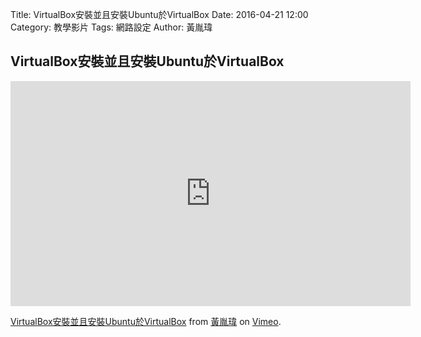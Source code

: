 Title: VirtualBox安裝並且安裝Ubuntu於VirtualBox
Date: 2016-04-21 12:00
Category: 教學影片
Tags: 網路設定
Author: 黃胤瑋


 


 <h2>VirtualBox安裝並且安裝Ubuntu於VirtualBox</h2>
 <iframe src="https://player.vimeo.com/video/214116206" width="640" height="360" frameborder="0" webkitallowfullscreen mozallowfullscreen allowfullscreen></iframe>
<p><a href="https://vimeo.com/214116206">VirtualBox安裝並且安裝Ubuntu於VirtualBox</a> from <a href="https://vimeo.com/user58912621">黃胤瑋</a> on <a href="https://vimeo.com">Vimeo</a>.</p>
</section>